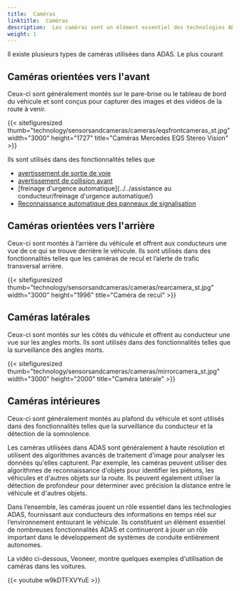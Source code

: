 ```yaml
---
title:  Caméras
linktitle:  Caméras
description:  Les caméras sont un élément essentiel des technologies ADAS, car elles jouent un rôle crucial en fournissant des informations en temps réel sur l'environnement entourant le véhicule.
weight: 1
---
```

<!-- markdownlint-disable MD033 -->

Il existe plusieurs types de caméras utilisées dans ADAS. Le plus courant

## Caméras orientées vers l'avant

Ceux-ci sont généralement montés sur le pare-brise ou le tableau de bord du véhicule et sont conçus pour capturer des images et des vidéos de la route à venir.

{{< sitefiguresized thumb="technology/sensorsandcameras/cameras/eqsfrontcameras_st.jpg" width="3000" height="1727" title="Caméras Mercedes EQS Stereo Vision" >}}

Ils sont utilisés dans des fonctionnalités telles que

- [avertissement de sortie de voie](../../driverassistance/lanedeparturewarning/)
- [avertissement de collision avant](../../driverassistance/forwardcollisionwarning/)
- [freinage d'urgence automatique](../../assistance au conducteur/freinage d'urgence automatique/)
- [Reconnaissance automatique des panneaux de signalisation](../../driverassistance/trafficsignrecognition/)

## Caméras orientées vers l'arrière

Ceux-ci sont montés à l’arrière du véhicule et offrent aux conducteurs une vue de ce qui se trouve derrière le véhicule. Ils sont utilisés dans des fonctionnalités telles que les caméras de recul et l’alerte de trafic transversal arrière.

{{< sitefiguresized thumb="technology/sensorsandcameras/cameras/rearcamera_st.jpg" width="3000" height="1996" title="Caméra de recul" >}}

## Caméras latérales

Ceux-ci sont montés sur les côtés du véhicule et offrent au conducteur une vue sur les angles morts. Ils sont utilisés dans des fonctionnalités telles que la surveillance des angles morts.

{{< sitefiguresized thumb="technology/sensorsandcameras/cameras/mirrorcamera_st.jpg" width="3000" height="2000" title="Caméra latérale" >}}

## Caméras intérieures

Ceux-ci sont généralement montés au plafond du véhicule et sont utilisés dans des fonctionnalités telles que la surveillance du conducteur et la détection de la somnolence.

Les caméras utilisées dans ADAS sont généralement à haute résolution et utilisent des algorithmes avancés de traitement d'image pour analyser les données qu'elles capturent. Par exemple, les caméras peuvent utiliser des algorithmes de reconnaissance d'objets pour identifier les piétons, les véhicules et d'autres objets sur la route. Ils peuvent également utiliser la détection de profondeur pour déterminer avec précision la distance entre le véhicule et d'autres objets.

Dans l’ensemble, les caméras jouent un rôle essentiel dans les technologies ADAS, fournissant aux conducteurs des informations en temps réel sur l’environnement entourant le véhicule. Ils constituent un élément essentiel de nombreuses fonctionnalités ADAS et continueront à jouer un rôle important dans le développement de systèmes de conduite entièrement autonomes.

La vidéo ci-dessous, Veoneer, montre quelques exemples d'utilisation de caméras dans les voitures.

{{< youtube w9kDTFXVYuE >}}
